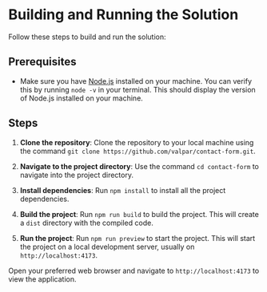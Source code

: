 # Building and Running the Solution

Follow these steps to build and run the solution:

## Prerequisites

- Make sure you have [Node.js](https://nodejs.org/) installed on your machine. You can verify this by running `node -v` in your terminal. This should display the version of Node.js installed on your machine.

## Steps

1. **Clone the repository**: Clone the repository to your local machine using the command `git clone https://github.com/valpar/contact-form.git`.

2. **Navigate to the project directory**: Use the command `cd contact-form` to navigate into the project directory.

3. **Install dependencies**: Run `npm install` to install all the project dependencies.

4. **Build the project**: Run `npm run build` to build the project. This will create a `dist` directory with the compiled code.

5. **Run the project**: Run `npm run preview` to start the project. This will start the project on a local development server, usually on `http://localhost:4173`.

Open your preferred web browser and navigate to `http://localhost:4173` to view the application.
